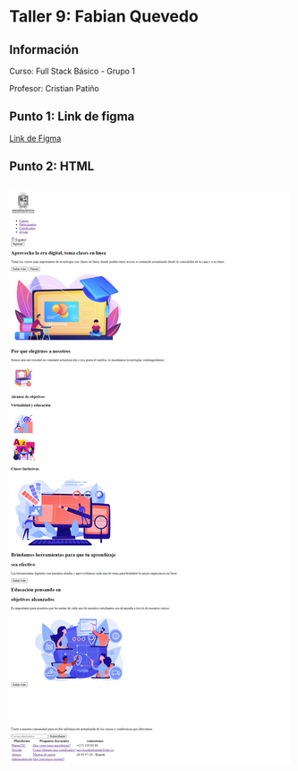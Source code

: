 <h1>Taller 9: Fabian Quevedo</h1>

<h2>Información</h2>
<p>Curso: Full Stack Básico - Grupo 1</p>
<p>Profesor: Cristian Patiño</p>

<h2>Punto 1: Link de figma</h2>
<a href="https://www.figma.com/file/7v4EzA8Zb10esAeG9fv4CZ/Fabian-Quevedo-Figma-Excercise?type=design&node-id=0%3A1&mode=design&t=LeDJN1hDHckst06B-1">Link de Figma</a>

<h2>Punto 2: HTML<h2>
<img src="./public/images/HTML.png" alt="html">
